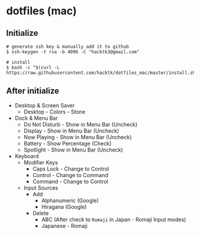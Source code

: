 # dotfiles (mac)

## Initialize
```
# generate ssh key & manually add it to github
$ ssh-keygen -t rsa -b 4096 -C "hacktk3@gmail.com"

# install
$ bash -c "$(curl -L https://raw.githubusercontent.com/hacktk/dotfiles_mac/master/install.sh)"
```

## After initialize
- Desktop & Screen Saver
    - Desktop - Colors - Stone
- Dock & Menu Bar
    - Do Not Disturb - Show in Menu Bar (Uncheck)
    - Display - Show in Menu Bar (Uncheck)
    - Now Playing - Show in Menu Bar (Uncheck)
    - Battery - Show Percentage (Check)
    - Spotlight - Show in Menu Bar (Uncheck)
- Keyboard
    - Modifier Keys
        - Caps Lock - Change to Control
        - Control - Change to Command
        - Command - Change to Control
    - Input Sources
        - Add
            - Alphanumeric (Google)
            - Hiragana (Google)
        - Delete
            - ABC (After check to `Romaji` in Japan - Romaji Input modes)
            - Japanese - Romaji
